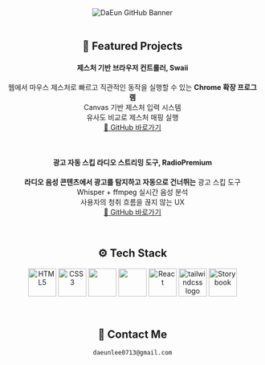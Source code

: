 <div align="center">
  <img 
    src="https://capsule-render.vercel.app/api?type=Blur&color=0:C3B1E1,100:6C5B7B&height=200&text=github.com%2FDaEun&fontSize=40&fontColor=2C3E50&font=Fira%20Code"
    alt="DaEun GitHub Banner"
  />
</div>

<br/>

<h2 align="center">💭 Featured Projects</h2>

<h4 align="center">제스처 기반 브라우저 컨트롤러, Swaii</h4>
<p align="center">
웹에서 마우스 제스처로 빠르고 직관적인 동작을 실행할 수 있는 <strong>Chrome 확장 프로그램</strong><br/>
Canvas 기반 제스처 입력 시스템<br/>
유사도 비교로 제스처 매핑 실행<br/>
<a href="https://github.com/your/swaii">🔗 GitHub 바로가기</a>
</p>

<br/>

<h4 align="center">광고 자동 스킵 라디오 스트리밍 도구, RadioPremium</h4>
<p align="center">
<strong>라디오 음성 콘텐츠에서 광고를 탐지하고 자동으로 건너뛰는</strong> 광고 스킵 도구<br/>
Whisper + ffmpeg 실시간 음성 분석<br/>
사용자의 청취 흐름을 끊지 않는 UX<br/>
<a href="https://github.com/your/radiopremium">🔗 GitHub 바로가기</a>
</p>

<br/>

<h2 align="center">⚙️ Tech Stack</h2>

<p align="center">
<img src="https://cdn.jsdelivr.net/gh/devicons/devicon/icons/html5/html5-original.svg" height="56" alt="HTML5" title="HTML5" />
<img src="https://cdn.jsdelivr.net/gh/devicons/devicon/icons/css3/css3-original.svg" height="56" alt="CSS3" title="CSS3" />
<img src="https://cdn.jsdelivr.net/gh/devicons/devicon/icons/javascript/javascript-original.svg" height="56" />
<img src="https://cdn.jsdelivr.net/gh/devicons/devicon/icons/typescript/typescript-original.svg" height="56" />
<img src="https://cdn.jsdelivr.net/gh/devicons/devicon/icons/react/react-original.svg" height="56" alt="React" title="React" />
<img src="https://noticon-static.tammolo.com/dgggcrkxq/image/upload/v1657314490/noticon/ur8spzfcq4acw7ijp68v.png" height="56" alt="tailwindcss logo"  />
<img src="https://cdn.jsdelivr.net/gh/devicons/devicon/icons/storybook/storybook-original.svg" height="56" alt="Storybook" title="Storybook" />
</p>

<br/>

<h2 align="center">📧 Contact Me</h2>
<p align="center">
  <code>daeunlee0713@gmail.com</code>
</p>
